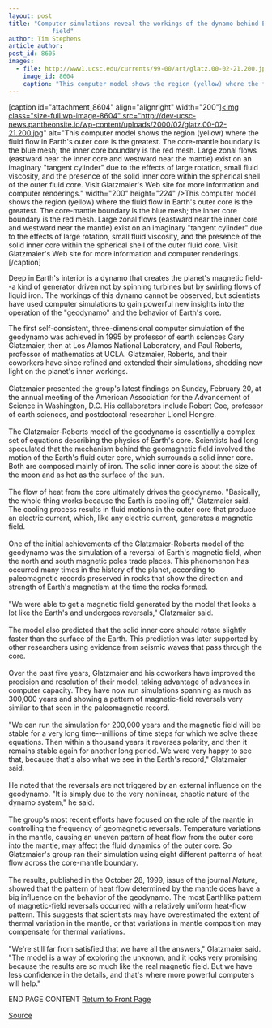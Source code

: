 ```yaml
---
layout: post
title: "Computer simulations reveal the workings of the dynamo behind Earth's magnetic
			field"
author: Tim Stephens
article_author: 
post_id: 8605
images:
  - file: http://www1.ucsc.edu/currents/99-00/art/glatz.00-02-21.200.jpg
    image_id: 8604
    caption: "This computer model shows the region (yellow) where the fluid flow in Earth's outer core is the greatest. The core-mantle boundary is the blue mesh; the inner core boundary is the red mesh. Large zonal flows (eastward near the inner core and westward near the mantle) exist on an imaginary 'tangent cylinder' due to the effects of large rotation, small fluid viscosity, and the presence of the solid inner core within the spherical shell of the outer fluid core. Visit Glatzmaier's Web site for more information and computer renderings."
---
```


[caption id="attachment_8604" align="alignright" width="200"]<a href="http://dev-ucsc-news.pantheonsite.io/wp-content/uploads/2000/02/glatz.00-02-21.200.jpg"><img class="size-full wp-image-8604" src="http://dev-ucsc-news.pantheonsite.io/wp-content/uploads/2000/02/glatz.00-02-21.200.jpg" alt="This computer model shows the region (yellow) where the fluid flow in Earth's outer core is the greatest. The core-mantle boundary is the blue mesh; the inner core boundary is the red mesh. Large zonal flows (eastward near the inner core and westward near the mantle) exist on an imaginary "tangent cylinder" due to the effects of large rotation, small fluid viscosity, and the presence of the solid inner core within the spherical shell of the outer fluid core. Visit Glatzmaier's Web site for more information and computer renderings." width="200" height="224" /></a>This computer model shows the region (yellow) where the fluid flow in Earth's outer core is the greatest. The core-mantle boundary is the blue mesh; the inner core boundary is the red mesh. Large zonal flows (eastward near the inner core and westward near the mantle) exist on an imaginary "tangent cylinder" due to the effects of large rotation, small fluid viscosity, and the presence of the solid inner core within the spherical shell of the outer fluid core. Visit Glatzmaier's Web site for more information and computer renderings.[/caption]
<p>
  Deep in Earth's interior is a dynamo that creates the planet's magnetic field--a kind of generator driven not by spinning turbines but by swirling flows of liquid iron. The workings of this dynamo cannot be observed, but scientists have used computer simulations to gain powerful new insights into the operation of the "geodynamo" and the behavior of Earth's core.
</p>The first self-consistent, three-dimensional computer simulation of the geodynamo was achieved in 1995 by professor of earth sciences Gary Glatzmaier, then at Los Alamos National Laboratory, and Paul Roberts, professor of mathematics at UCLA. Glatzmaier, Roberts, and their coworkers have since refined and extended their simulations, shedding new light on the planet's inner workings.<br>
<br>
Glatzmaier presented the group's latest findings on Sunday, February 20, at the annual meeting of the American Association for the Advancement of Science in Washington, D.C. His collaborators include Robert Coe, professor of earth sciences, and postdoctoral researcher Lionel Hongre.<br>
<br>
The Glatzmaier-Roberts model of the geodynamo is essentially a complex set of equations describing the physics of Earth's core. Scientists had long speculated that the mechanism behind the geomagnetic field involved the motion of the Earth's fluid outer core, which surrounds a solid inner core. Both are composed mainly of iron. The solid inner core is about the size of the moon and as hot as the surface of the sun.<br>
<br>
The flow of heat from the core ultimately drives the geodynamo. "Basically, the whole thing works because the Earth is cooling off," Glatzmaier said. The cooling process results in fluid motions in the outer core that produce an electric current, which, like any electric current, generates a magnetic field.<br>
<br>
One of the initial achievements of the Glatzmaier-Roberts model of the geodynamo was the simulation of a reversal of Earth's magnetic field, when the north and south magnetic poles trade places. This phenomenon has occurred many times in the history of the planet, according to paleomagnetic records preserved in rocks that show the direction and strength of Earth's magnetism at the time the rocks formed.<br>
<br>
"We were able to get a magnetic field generated by the model that looks a lot like the Earth's and undergoes reversals," Glatzmaier said.<br>
<br>
The model also predicted that the solid inner core should rotate slightly faster than the surface of the Earth. This prediction was later supported by other researchers using evidence from seismic waves that pass through the core.<br>
<br>
Over the past five years, Glatzmaier and his coworkers have improved the precision and resolution of their model, taking advantage of advances in computer capacity. They have now run simulations spanning as much as 300,000 years and showing a pattern of magnetic-field reversals very similar to that seen in the paleomagnetic record.<br>
<br>
"We can run the simulation for 200,000 years and the magnetic field will be stable for a very long time--millions of time steps for which we solve these equations. Then within a thousand years it reverses polarity, and then it remains stable again for another long period. We were very happy to see that, because that's also what we see in the Earth's record," Glatzmaier said.<br>
<br>
He noted that the reversals are not triggered by an external influence on the geodynamo. "It is simply due to the very nonlinear, chaotic nature of the dynamo system," he said.<br>
<br>
The group's most recent efforts have focused on the role of the mantle in controlling the frequency of geomagnetic reversals. Temperature variations in the mantle, causing an uneven pattern of heat flow from the outer core into the mantle, may affect the fluid dynamics of the outer core. So Glatzmaier's group ran their simulation using eight different patterns of heat flow across the core-mantle boundary.<br>
<br>
The results, published in the October 28, 1999, issue of the journal <i>Nature,</i> showed that the pattern of heat flow determined by the mantle does have a big influence on the behavior of the geodynamo. The most Earthlike pattern of magnetic-field reversals occurred with a relatively uniform heat-flow pattern. This suggests that scientists may have overestimated the extent of thermal variation in the mantle, or that variations in mantle composition may compensate for thermal variations.<br>
<br>
"We're still far from satisfied that we have all the answers," Glatzmaier said. "The model is a way of exploring the unknown, and it looks very promising because the results are so much like the real magnetic field. But we have less confidence in the details, and that's where more powerful computers will help."
<p>
  END PAGE CONTENT <a href="../../index.html">Return to Front Page</a> <img align="bottom" alt=" " border="0" height="1" src="../../images/trans.gif" width="385">
</p>
<p><a href="http://www1.ucsc.edu/currents/99-00/02-21/glatz.html" title="Permalink to glatz">Source</a></p>
